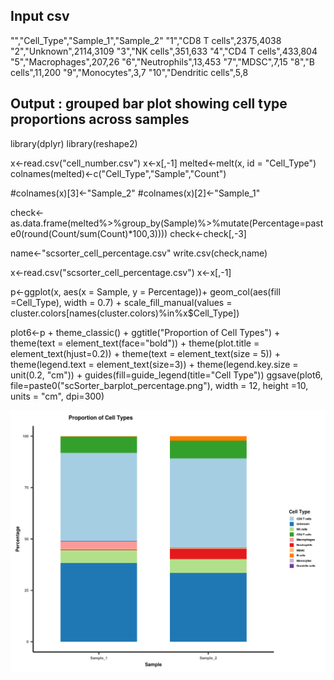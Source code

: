 ## Input csv
"","Cell_Type","Sample_1","Sample_2"
"1","CD8 T cells",2375,4038
"2","Unknown",2114,3109
"3","NK cells",351,633
"4","CD4 T cells",433,804
"5","Macrophages",207,26
"6","Neutrophils",13,453
"7","MDSC",7,15
"8","B cells",11,200
"9","Monocytes",3,7
"10","Dendritic cells",5,8

## Output : grouped bar plot showing cell type proportions across samples

library(dplyr)
library(reshape2)

x<-read.csv("cell_number.csv")
x<-x[,-1]
melted<-melt(x, id = "Cell_Type")
colnames(melted)<-c("Cell_Type","Sample","Count")

#colnames(x)[3]<-"Sample_2"
#colnames(x)[2]<-"Sample_1"

check<-as.data.frame(melted%>%group_by(Sample)%>%mutate(Percentage=paste0(round(Count/sum(Count)*100,3))))
check<-check[,-3]

name<-"scsorter_cell_percentage.csv"
write.csv(check,name)

x<-read.csv("scsorter_cell_percentage.csv")
x<-x[,-1]

p<-ggplot(x, aes(x = Sample, y = Percentage))+ geom_col(aes(fill =Cell_Type), width = 0.7) +
scale_fill_manual(values = cluster.colors[names(cluster.colors)%in%x$Cell_Type])

plot6<-p + theme_classic() + ggtitle("Proportion of Cell Types") +  theme(text = element_text(face="bold")) + theme(plot.title = element_text(hjust=0.2)) + theme(text = element_text(size = 5)) + theme(legend.text = element_text(size=3)) + theme(legend.key.size = unit(0.2, "cm")) + guides(fill=guide_legend(title="Cell Type"))
ggsave(plot6, file=paste0("scSorter_barplot_percentage.png"), width = 12, height =10, units = "cm", dpi=300)


![alt text](https://github.com/jjyotikataria/R/blob/main/figures/grouped_barplot.png)


